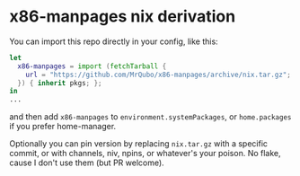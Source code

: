 # x86-manpages nix derivation

You can import this repo directly in your config, like this:
```nix
let
  x86-manpages = import (fetchTarball {
    url = "https://github.com/MrQubo/x86-manpages/archive/nix.tar.gz";
  }) { inherit pkgs; };
in
...
```
and then add `x86-manpages` to `environment.systemPackages`, or `home.packages` if you prefer home-manager.

Optionally you can pin version by replacing `nix.tar.gz` with a specific commit, or with channels, niv, npins, or whatever's your poison.
No flake, cause I don't use them (but PR welcome).
